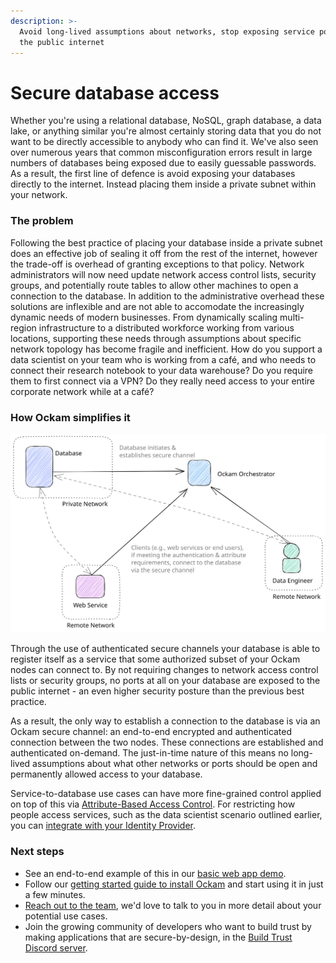 ```yaml
---
description: >-
  Avoid long-lived assumptions about networks, stop exposing service ports to
  the public internet
---
```


# Secure database access

Whether you're using a relational database, NoSQL, graph database, a data lake, or anything similar you're almost certainly storing data that you do not want to be directly accessible to anybody who can find it. We've also seen over numerous years that common misconfiguration errors result in large numbers of databases being exposed due to easily guessable passwords. As a result, the first line of defence is avoid exposing your databases directly to the internet. Instead placing them inside a private subnet within your network.

### The problem

Following the best practice of placing your database inside a private subnet does an effective job of sealing it off from the rest of the internet, however the trade-off is overhead of granting exceptions to that policy. Network administrators will now need update network access control lists, security groups, and potentially route tables to allow other machines to open a connection to the database. In addition to the administrative overhead these solutions are inflexible and are not able to accomodate the increasingly dynamic needs of modern businesses. From dynamically scaling multi-region infrastructure to a distributed workforce working from various locations, supporting these needs through assumptions about specific network topology has become fragile and inefficient. How do you support a data scientist on your team who is working from a café, and who needs to connect their research notebook to your data warehouse? Do you require them to first connect via a VPN? Do they really need access to your entire corporate network while at a café?

### How Ockam simplifies it

<img src="../../.gitbook/assets/file.excalidraw (2).svg" alt="" class="gitbook-drawing">

Through the use of authenticated secure channels your database is able to register itself as a service that some authorized subset of your Ockam nodes can connect to. By not requiring changes to network access control lists or security groups, no ports at all on your database are exposed to the public internet - an even higher security posture than the previous best practice.&#x20;

As a result, the only way to establish a connection to the database is via an Ockam secure channel: an end-to-end encrypted and authenticated connection between the two nodes. These connections are established and authenticated on-demand. The just-in-time nature of this means no long-lived assumptions about what other networks or ports should be open and permanently allowed access to your database.

Service-to-database use cases can have more fine-grained control applied on top of this via [Attribute-Based Access Control](../examples/). For restricting how people access services, such as the data scientist scenario outlined earlier, you can [integrate with your Identity Provider](use-employee-attributes-from-okta-to-build-trust-with-cryptographically-verifiable-credentials.md).

### Next steps

* See an end-to-end example of this in our [basic web app demo](../examples/basic-web-app.md).
* Follow our [getting started guide to install Ockam](broken-reference) and start using it in just a few minutes.
* [Reach out to the team](https://www.ockam.io/contact/form), we'd love to talk to you in more detail about your potential use cases.
* Join the growing community of developers who want to build trust by making applications that are secure-by-design, in the [Build Trust Discord server](https://discord.gg/RAbjRr3kds).
